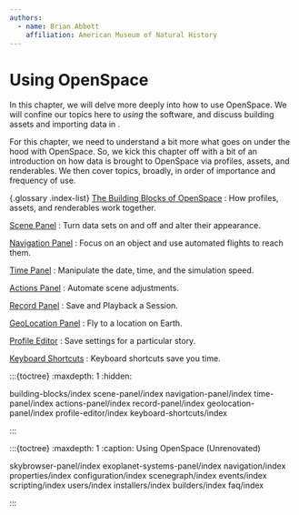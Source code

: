 ```yaml
---
authors:
  - name: Brian Abbott
    affiliation: American Museum of Natural History
---
```


# Using OpenSpace

In this chapter, we will delve more deeply into how to use OpenSpace. We will confine our topics here to _using_ the software, and discuss building assets and importing data in [](/creating-data-assets/index).

For this chapter, we need to understand a bit more what goes on under the hood with OpenSpace. So, we kick this chapter off with a bit of an introduction on how data is brought to OpenSpace via profiles, assets, and renderables. We then cover topics, broadly, in order of importance and frequency of use.

{.glossary .index-list}
[The Building Blocks of OpenSpace](/using-openspace/building-blocks/index)
: How profiles, assets, and renderables work together.

[Scene Panel](/using-openspace/scene-panel/index)
: Turn data sets on and off and alter their appearance.

[Navigation Panel](/using-openspace/navigation-panel/index)
: Focus on an object and use automated flights to reach them.

[Time Panel](/using-openspace/time-panel/index)
: Manipulate the date, time, and the simulation speed.

[Actions Panel](/using-openspace/actions-panel/index)
: Automate scene adjustments.

[Record Panel](/using-openspace/record-panel/index)
: Save and Playback a Session.

[GeoLocation Panel](/using-openspace/geolocation-panel/index)
: Fly to a location on Earth.

[Profile Editor](/using-openspace/profile-editor/index)
: Save settings for a particular story.

[Keyboard Shortcuts](/using-openspace/keyboard-shortcuts/index)
: Keyboard shortcuts save you time.

:::{toctree}
:maxdepth: 1
:hidden:

building-blocks/index
scene-panel/index
navigation-panel/index
time-panel/index
actions-panel/index
record-panel/index
geolocation-panel/index
profile-editor/index
keyboard-shortcuts/index

:::

:::{toctree}
:maxdepth: 1
:caption: Using OpenSpace (Unrenovated)

skybrowser-panel/index
exoplanet-systems-panel/index
navigation/index
properties/index
configuration/index
scenegraph/index
events/index
scripting/index
users/index
installers/index
builders/index
faq/index

:::
